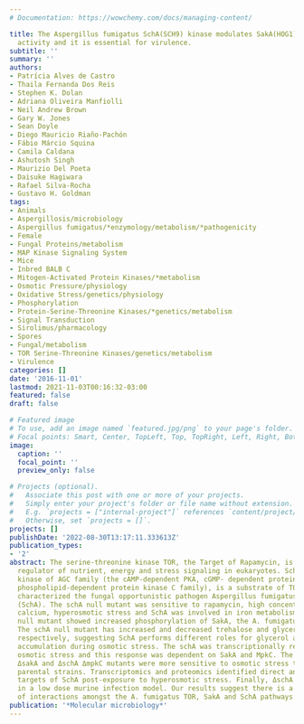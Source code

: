 ```yaml
---
# Documentation: https://wowchemy.com/docs/managing-content/

title: The Aspergillus fumigatus SchA(SCH9) kinase modulates SakA(HOG1) MAP kinase
  activity and it is essential for virulence.
subtitle: ''
summary: ''
authors:
- Patrícia Alves de Castro
- Thaila Fernanda Dos Reis
- Stephen K. Dolan
- Adriana Oliveira Manfiolli
- Neil Andrew Brown
- Gary W. Jones
- Sean Doyle
- Diego Mauricio Riaño-Pachón
- Fábio Márcio Squina
- Camila Caldana
- Ashutosh Singh
- Maurizio Del Poeta
- Daisuke Hagiwara
- Rafael Silva-Rocha
- Gustavo H. Goldman
tags:
- Animals
- Aspergillosis/microbiology
- Aspergillus fumigatus/*enzymology/metabolism/*pathogenicity
- Female
- Fungal Proteins/metabolism
- MAP Kinase Signaling System
- Mice
- Inbred BALB C
- Mitogen-Activated Protein Kinases/*metabolism
- Osmotic Pressure/physiology
- Oxidative Stress/genetics/physiology
- Phosphorylation
- Protein-Serine-Threonine Kinases/*genetics/metabolism
- Signal Transduction
- Sirolimus/pharmacology
- Spores
- Fungal/metabolism
- TOR Serine-Threonine Kinases/genetics/metabolism
- Virulence
categories: []
date: '2016-11-01'
lastmod: 2021-11-03T00:16:32-03:00
featured: false
draft: false

# Featured image
# To use, add an image named `featured.jpg/png` to your page's folder.
# Focal points: Smart, Center, TopLeft, Top, TopRight, Left, Right, BottomLeft, Bottom, BottomRight.
image:
  caption: ''
  focal_point: ''
  preview_only: false

# Projects (optional).
#   Associate this post with one or more of your projects.
#   Simply enter your project's folder or file name without extension.
#   E.g. `projects = ["internal-project"]` references `content/project/deep-learning/index.md`.
#   Otherwise, set `projects = []`.
projects: []
publishDate: '2022-08-30T13:17:11.333613Z'
publication_types:
- '2'
abstract: The serine-threonine kinase TOR, the Target of Rapamycin, is an important
  regulator of nutrient, energy and stress signaling in eukaryotes. Sch9, a Ser/Thr
  kinase of AGC family (the cAMP-dependent PKA, cGMP- dependent protein kinase G and
  phospholipid-dependent protein kinase C family), is a substrate of TOR. Here, we
  characterized the fungal opportunistic pathogen Aspergillus fumigatus Sch9 homologue
  (SchA). The schA null mutant was sensitive to rapamycin, high concentrations of
  calcium, hyperosmotic stress and SchA was involved in iron metabolism. The ΔschA
  null mutant showed increased phosphorylation of SakA, the A. fumigatus Hog1 homologue.
  The schA null mutant has increased and decreased trehalose and glycerol accumulation,
  respectively, suggesting SchA performs different roles for glycerol and trehalose
  accumulation during osmotic stress. The schA was transcriptionally regulated by
  osmotic stress and this response was dependent on SakA and MpkC. The double ΔschA
  ΔsakA and ΔschA ΔmpkC mutants were more sensitive to osmotic stress than the corresponding
  parental strains. Transcriptomics and proteomics identified direct and indirect
  targets of SchA post-exposure to hyperosmotic stress. Finally, ΔschA was avirulent
  in a low dose murine infection model. Our results suggest there is a complex network
  of interactions amongst the A. fumigatus TOR, SakA and SchA pathways.
publication: '*Molecular microbiology*'
---
```

